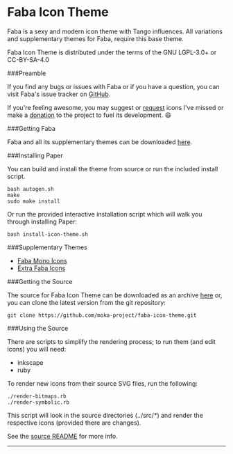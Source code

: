 Faba Icon Theme
===============

Faba is a sexy and modern icon theme with Tango influences. All variations and supplementary themes for Faba, require this base theme.

Faba Icon Theme is distributed under the terms of the GNU LGPL-3.0+ or CC-BY-SA-4.0

###Preamble

If you find any bugs or issues with Faba or if you have a question, you can visit Faba's issue tracker on [GitHub](https://github.com/moka-project/faba-icon-theme/issues).

If you're feeling awesome, you may suggest or [request](http://mokaproject.com/requests) icons I've missed or make a [donation](http://www.mokaproject.com/donate/ "Donate") to the project to fuel its development. :smile:

###Getting Faba

Faba and all its supplementary themes can be downloaded [here](http://mokaproject.com/faba-icon-theme/download).

###Installing Paper

You can build and install the theme from source or run the included install script.

	bash autogen.sh
	make
	sudo make install

Or run the provided interactive installation script which will walk you through installing Paper:

	bash install-icon-theme.sh

###Supplementary Themes 

 * [Faba Mono Icons](https://github.com/moka-project/faba-mono-icons)
 * [Extra Faba Icons](https://github.com/moka-project/faba-icon-theme-extras)

###Getting the Source

The source for Faba Icon Theme can be downloaded as an archive [here](https://github.com/moka-project/faba-icon-theme/archive/master.zip) or, you can clone the latest version from the git repository:

    git clone https://github.com/moka-project/faba-icon-theme.git

###Using the Source

There are scripts to simplify the rendering process; to run them (and edit icons) you will need:

 * inkscape
 * ruby

To render new icons from their source SVG files, run the following:

    ./render-bitmaps.rb
    ./render-symbolic.rb

This script will look in the source directories (../src/*) and render the respective icons (provided there are changes).

See the [source README](src/) for more info.

-----------